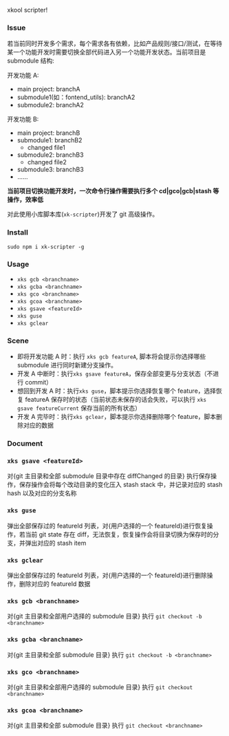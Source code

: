 xkool scripter!

### Issue

若当前同时开发多个需求，每个需求各有依赖，比如产品规则/接口/测试，在等待某一个功能开发时需要切换全部代码进入另一个功能开发状态。当前项目是 submodule 结构:

开发功能 A:

- main project: branchA
- submodule1(如：fontend_utils): branchA2
- submodule2: branchA2

开发功能 B:

- main project: branchB
- submodule1: branchB2
  - changed file1
- submodule2: branchB3
  - changed file2
- submodule3: branchB3
- ……

**当前项目切换功能开发时，一次命令行操作需要执行多个 cd|gco|gcb|stash 等操作，效率低**

对此使用小库脚本库(`xk-scripter`)开发了 git 高级操作。

### Install

`sudo npm i xk-scripter -g`

### Usage

- `xks gcb <branchname>`
- `xks gcba <branchname>`
- `xks gco <branchname>`
- `xks gcoa <branchname>`
- `xks gsave <featureId>`
- `xks guse`
- `xks gclear`

### Scene

- 即将开发功能 A 时：执行 `xks gcb featureA`, 脚本将会提示你选择哪些 submodule 进行同时新建分支操作。
- 开发 A 中断时：执行`xks gsave featureA`，保存全部变更与分支状态（不进行 commit）
- 想回到开发 A 时：执行`xks guse`，脚本提示你选择恢复哪个 feature，选择恢复 featureA 保存时的状态（当前状态未保存的话会失败，可以执行 `xks gsave featureCurrent` 保存当前的所有状态）
- 开发 A 完毕时：执行`xks gclear`，脚本提示你选择删除哪个 feature，脚本删除对应的数据

### Document

### `xks gsave <featureId>`

对{git 主目录和全部 submodule 目录中存在 diffChanged 的目录} 执行保存操作，保存操作会将每个改动目录的变化压入 stash stack 中，并记录对应的 stash hash 以及对应的分支名称

### `xks guse`

弹出全部保存过的 featureId 列表，对{用户选择的一个 featureId}进行恢复操作，若当前 git state 存在 diff，无法恢复，恢复操作会将目录切换为保存时的分支，并弹出对应的 stash item

### `xks gclear`

弹出全部保存过的 featureId 列表，对{用户选择的一个 featureId}进行删除操作，删除对应的 featureId 数据

### `xks gcb <branchname>`

对{git 主目录和全部用户选择的 submodule 目录} 执行 `git checkout -b <branchname>`

### `xks gcba <branchname>`

对{git 主目录和全部 submodule 目录} 执行 `git checkout -b <branchname>`

### `xks gco <branchname>`

对{git 主目录和全部用户选择的 submodule 目录} 执行 `git checkout <branchname>`

### `xks gcoa <branchname>`

对{git 主目录和全部 submodule 目录} 执行 `git checkout <branchname>`
